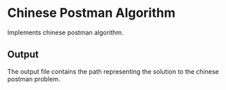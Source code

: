# Chinese Postman Algorithm
Implements chinese postman algorithm. <br>

## Output
The output file contains the path representing the solution to the chinese postman problem.
